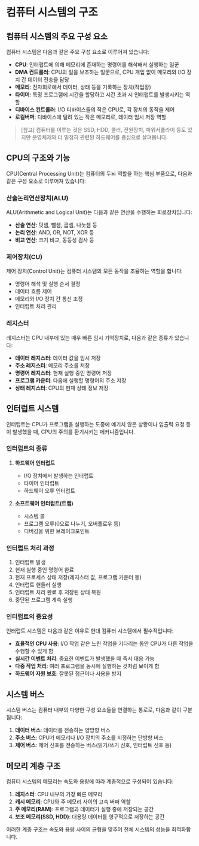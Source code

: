 # 컴퓨터 시스템의 구조

## 컴퓨터 시스템의 주요 구성 요소

컴퓨터 시스템은 다음과 같은 주요 구성 요소로 이루어져 있습니다:

- **CPU**: 인터럽트에 의해 메모리에 존재하는 명령어를 해석해서 실행하는 일꾼
- **DMA 컨트롤러**: CPU의 일을 보조하는 일꾼으로, CPU 개입 없이 메모리와 I/O 장치 간 데이터 전송을 담당
- **메모리**: 전자회로에서 데이터, 상태 등을 기록하는 장치(작업장)
- **타이머**: 특정 프로그램에 시간을 할당하고 시간 초과 시 인터럽트를 발생시키는 역할
- **디바이스 컨트롤러**: I/O 디바이스들의 작은 CPU로, 각 장치의 동작을 제어
- **로컬버퍼**: 디바이스에 달려 있는 작은 메모리로, 데이터 임시 저장 역할

> [참고] 컴퓨터를 이루는 것은 SSD, HDD, 쿨러, 전원장치, 파워서플라이 등도 있지만 운영체제와 더 밀접히 관련된 하드웨어를 중심으로 살펴봅니다.

## CPU의 구조와 기능

CPU(Central Processing Unit)는 컴퓨터의 두뇌 역할을 하는 핵심 부품으로, 다음과 같은 구성 요소로 이루어져 있습니다:

### 산술논리연산장치(ALU)

ALU(Arithmetic and Logical Unit)는 다음과 같은 연산을 수행하는 회로장치입니다:

- **산술 연산**: 덧셈, 뺄셈, 곱셈, 나눗셈 등
- **논리 연산**: AND, OR, NOT, XOR 등
- **비교 연산**: 크기 비교, 동등성 검사 등

### 제어장치(CU)

제어 장치(Control Unit)는 컴퓨터 시스템의 모든 동작을 조율하는 역할을 합니다:

- 명령어 해석 및 실행 순서 결정
- 데이터 흐름 제어
- 메모리와 I/O 장치 간 통신 조정
- 인터럽트 처리 관리

### 레지스터

레지스터는 CPU 내부에 있는 매우 빠른 임시 기억장치로, 다음과 같은 종류가 있습니다:

- **데이터 레지스터**: 데이터 값을 임시 저장
- **주소 레지스터**: 메모리 주소를 저장
- **명령어 레지스터**: 현재 실행 중인 명령어 저장
- **프로그램 카운터**: 다음에 실행할 명령어의 주소 저장
- **상태 레지스터**: CPU의 현재 상태 정보 저장

## 인터럽트 시스템

인터럽트는 CPU가 프로그램을 실행하는 도중에 예기치 않은 상황이나 입출력 요청 등이 발생했을 때, CPU의 주의를 환기시키는 메커니즘입니다.

### 인터럽트의 종류

1. **하드웨어 인터럽트**

   - I/O 장치에서 발생하는 인터럽트
   - 타이머 인터럽트
   - 하드웨어 오류 인터럽트

2. **소프트웨어 인터럽트(트랩)**
   - 시스템 콜
   - 프로그램 오류(0으로 나누기, 오버플로우 등)
   - 디버깅을 위한 브레이크포인트

### 인터럽트 처리 과정

1. 인터럽트 발생
2. 현재 실행 중인 명령어 완료
3. 현재 프로세스 상태 저장(레지스터 값, 프로그램 카운터 등)
4. 인터럽트 핸들러 실행
5. 인터럽트 처리 완료 후 저장된 상태 복원
6. 중단된 프로그램 계속 실행

### 인터럽트의 중요성

인터럽트 시스템은 다음과 같은 이유로 현대 컴퓨터 시스템에서 필수적입니다:

- **효율적인 CPU 사용**: I/O 작업 같은 느린 작업을 기다리는 동안 CPU가 다른 작업을 수행할 수 있게 함
- **실시간 이벤트 처리**: 중요한 이벤트가 발생했을 때 즉시 대응 가능
- **다중 작업 처리**: 여러 프로그램을 동시에 실행하는 것처럼 보이게 함
- **하드웨어 자원 보호**: 잘못된 접근이나 사용을 방지

## 시스템 버스

시스템 버스는 컴퓨터 내부의 다양한 구성 요소들을 연결하는 통로로, 다음과 같이 구분됩니다:

1. **데이터 버스**: 데이터를 전송하는 양방향 버스
2. **주소 버스**: CPU가 메모리나 I/O 장치의 주소를 지정하는 단방향 버스
3. **제어 버스**: 제어 신호를 전송하는 버스(읽기/쓰기 신호, 인터럽트 신호 등)

## 메모리 계층 구조

컴퓨터 시스템의 메모리는 속도와 용량에 따라 계층적으로 구성되어 있습니다:

1. **레지스터**: CPU 내부의 가장 빠른 메모리
2. **캐시 메모리**: CPU와 주 메모리 사이의 고속 버퍼 역할
3. **주 메모리(RAM)**: 프로그램과 데이터가 실행 중에 저장되는 공간
4. **보조 메모리(SSD, HDD)**: 대용량 데이터를 영구적으로 저장하는 공간

이러한 계층 구조는 속도와 용량 사이의 균형을 맞추어 전체 시스템의 성능을 최적화합니다.

